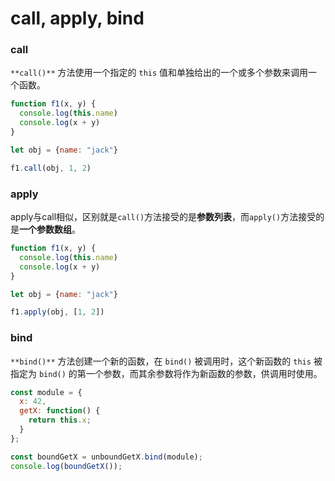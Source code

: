 # call, apply, bind

### call
`**call()**` 方法使用一个指定的 `this` 值和单独给出的一个或多个参数来调用一个函数。
```javascript
function f1(x, y) {
  console.log(this.name)
  console.log(x + y)
}

let obj = {name: "jack"}

f1.call(obj, 1, 2)
```
### apply
apply与call相似，区别就是`call()`方法接受的是**参数列表**，而`apply()`方法接受的是**一个参数数组**。
```javascript
function f1(x, y) {
  console.log(this.name)
  console.log(x + y)
}

let obj = {name: "jack"}

f1.apply(obj, [1, 2])
```
### bind
`**bind()**` 方法创建一个新的函数，在 `bind()` 被调用时，这个新函数的 `this` 被指定为 `bind()` 的第一个参数，而其余参数将作为新函数的参数，供调用时使用。
```javascript
const module = {
  x: 42,
  getX: function() {
    return this.x;
  }
};

const boundGetX = unboundGetX.bind(module);
console.log(boundGetX());
```



